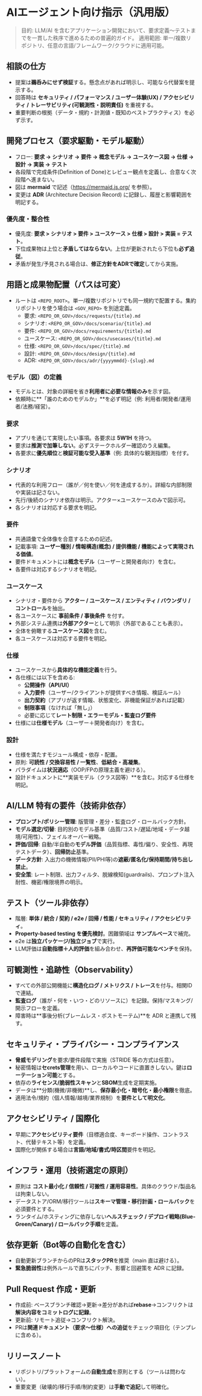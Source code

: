 # AIエージェント向け指示（汎用版）

> 目的: LLM/AI を含むアプリケーション開発において、要求定義〜テストまでを一貫した秩序で進めるための普遍的ガイド。
> 適用範囲: 単一/複数リポジトリ、任意の言語/フレームワーク/クラウドに適用可能。

## 相談の仕方
- 提案は**鵜呑みにせず検証**する。懸念点があれば明示し、可能なら代替案を提示する。
- 回答時は **セキュリティ / パフォーマンス / ユーザー体験(UX) / アクセシビリティ / トレーサビリティ(可観測性・説明責任)** を重視する。
- 重要判断の根拠（データ・規約・計測値・既知のベストプラクティス）を必ず示す。

## 開発プロセス（要求駆動・モデル駆動）
- フロー: **要求 → シナリオ → 要件 → 概念モデル → ユースケース図 → 仕様 → 設計 → 実装 → テスト**
- 各段階で完成条件(Definition of Done)とレビュー観点を定義し、合意なく次段階へ進まない。
- 図は **mermaid** で記述（https://mermaid.js.org/ を参照）。  
- 変更は **ADR** (Architecture Decision Record) に記録し、履歴と影響範囲を明記する。

### 優先度・整合性
- 優先度: **要求 > シナリオ > 要件 > ユースケース > 仕様 > 設計 > 実装 = テスト**。
- 下位成果物は上位と**矛盾してはならない**。上位が更新されたら下位も**必ず追従**。
- 矛盾が発生/予見される場合は、**修正方針をADRで確定**してから実施。

## 用語と成果物配置（パスは可変）
- ルートは `<REPO_ROOT>`。単一/複数リポジトリでも同一規約で配置する。集約リポジトリを使う場合は `<GOV_REPO>` を別途定義。
  - 要求: `<REPO_OR_GOV>/docs/requests/{title}.md`
  - シナリオ: `<REPO_OR_GOV>/docs/scenario/{title}.md`
  - 要件: `<REPO_OR_GOV>/docs/requirements/{title}.md`
  - ユースケース: `<REPO_OR_GOV>/docs/usecases/{title}.md`
  - 仕様: `<REPO_OR_GOV>/docs/spec/{title}.md`
  - 設計: `<REPO_OR_GOV>/docs/design/{title}.md`
  - ADR: `<REPO_OR_GOV>/docs/adr/{yyyymmdd}-{slug}.md`

### モデル（図）の定義
- モデルとは、対象の詳細を省き**利用者に必要な情報のみ**を示す図。  
- 依頼時に**「誰のためのモデルか」**を必ず明記（例: 利用者/開発者/運用者/法務/経営）。

### 要求
- アプリを通じて実現したい事項。各要求は **5W1H** を持つ。  
- 要求は**推測で加筆しない**。必ずステークホルダー確認のうえ編集。  
- 各要求に**優先順位**と**検証可能な受入基準**（例: 具体的な観測指標）を付す。

### シナリオ
- 代表的な利用フロー（誰が／何を使い／何を達成するか）。詳細な内部制限や実装は記さない。
- 先行/後続のシナリオ依存は明示。アクター×ユースケースのみで図示可。
- 各シナリオは対応する要求を明記。

### 要件
- 共通語彙で全体像を合意するための記述。  
- 記載事項: **ユーザー種別 / 情報構造(概念) / 提供機能 / 機能によって実現される価値**。  
- 要件ドキュメントには**概念モデル**（ユーザーと開発者向け）を含む。  
- 各要件は対応するシナリオを明記。

### ユースケース
- シナリオ・要件から **アクター / ユースケース / エンティティ / バウンダリ / コントロール**を抽出。
- 各ユースケースに **事前条件 / 事後条件** を付す。  
- 外部システム連携は**外部アクター**として明示（外部であることも表示）。  
- 全体を俯瞰する**ユースケース図**を含む。
- 各ユースケースは対応する要件を明記。

### 仕様
- ユースケースから**具体的な機能定義**を行う。  
- 各仕様には以下を含める:  
  - **公開操作（API/UI）**  
  - **入力要件**（ユーザー/クライアントが提供すべき情報、検証ルール）  
  - **出力契約**（アプリが返す情報、状態変化、非機能保証があれば記載）  
  - **制限事項**（なければ「無し」）  
  - 必要に応じて**レート制限・エラーモデル・監査ログ要件**  
- 仕様には**仕様モデル**（ユーザー＋開発者向け）を含む。

### 設計
- 仕様を満たすモジュール構成・依存・配置。  
- 原則: **可読性 / 交換容易性 / 一覧性**、**低結合・高凝集**。  
- パラダイムは**状況適応**（OOP/FPの原理主義を避ける）。  
- 設計ドキュメントに**実装モデル（クラス図等）**を含む。対応する仕様を明記。

## AI/LLM 特有の要件（技術非依存）
- **プロンプト/ポリシー管理**: 版管理・差分・監査ログ・ロールバック方針。
- **モデル選定/切替**: 目的別のモデル基準（品質/コスト/遅延/地域・データ越境/可用性）、フェイルオーバー戦略。
- **評価/回帰**: 自動/半自動の**モデル評価**（品質指標、毒性/偏り、安全性、再現テストデータ）、**回帰防止**基準。
- **データ方針**: 入出力の機微情報(PII/PHI等)の**遮蔽/匿名化/保持期間/持ち出し禁止**。  
- **安全策**: レート制限、出力フィルタ、脱線検知(guardrails)、プロンプト注入耐性、機密/権限境界の明示。

## テスト（ツール非依存）
- 階層: **単体 / 統合 / 契約 / e2e / 回帰 / 性能 / セキュリティ / アクセシビリティ**。  
- **Property-based testing を優先検討**。困難領域は **サンプルベース**で補完。  
- e2e は**独立パッケージ/独立ジョブ**で実行。  
- LLM評価は**自動指標＋人的評価**を組み合わせ、**再評価可能なベンチ**を保持。

## 可観測性・追跡性（Observability）
- すべての外部公開機能に**構造化ログ / メトリクス / トレース**を付与。相関IDで連結。  
- **監査ログ**（誰が・何を・いつ・どのリソースに）を記録。保持/マスキング/開示フローを定義。
- 障害時は**事後分析(ブレームレス・ポストモーテム)**を ADR と連携して残す。

## セキュリティ・プライバシー・コンプライアンス
- **脅威モデリング**を要求/要件段階で実施（STRIDE 等の方式は任意）。  
- 秘密情報は**セcrets管理**を用い、ローカルやコードに直置きしない。鍵は**ローテーション可能**とする。  
- 依存の**ライセンス/脆弱性スキャン**と**SBOM**生成を定期実施。  
- データは**分類(機微/非機微)**し、**保存最小化・暗号化・最小権限**を徹底。  
- 適用法令/規約（個人情報/越境/業界規制）を**要件として明文化**。

## アクセシビリティ / 国際化
- 早期に**アクセシビリティ要件**（目標適合度、キーボード操作、コントラスト、代替テキスト等）を定義。  
- 国際化が関係する場合は**言語/地域/書式/時区間**要件を明記。

## インフラ・運用（技術選定の原則）
- 原則は **コスト最小化 / 信頼性 / 可搬性 / 運用容易性**。具体のクラウド/製品名は拘束しない。  
- データストア/ORM/移行ツールは**スキーマ管理・移行計画・ロールバック**を必須要件とする。  
- ランタイム/ホスティングに依存しない**ヘルスチェック / デプロイ戦略(Blue-Green/Canary) / ロールバック手順**を定義。

## 依存更新（Bot等の自動化を含む）
- 自動更新ブランチからのPRは**スタックPR**を推奨（main 直は避ける）。  
- **緊急脆弱性**は例外ルールで直ちにパッチ、影響と回避策を ADR に記録。

## Pull Request 作成・更新
- 作成前: ベースブランチ確認→更新→差分があれば**rebase**→コンフリクトは**解決内容をコミットログに記録**。  
- 更新前: リモート追従→コンフリクト解決。  
- PRは**関連ドキュメント（要求〜仕様）への追従**をチェック項目化（テンプレに含める）。

## リリースノート
- リポジトリ/プラットフォームの**自動生成**を原則とする（ツールは問わない）。  
- 重要変更（破壊的/移行手順/制約変更）は**手動で追記**して明確化。

